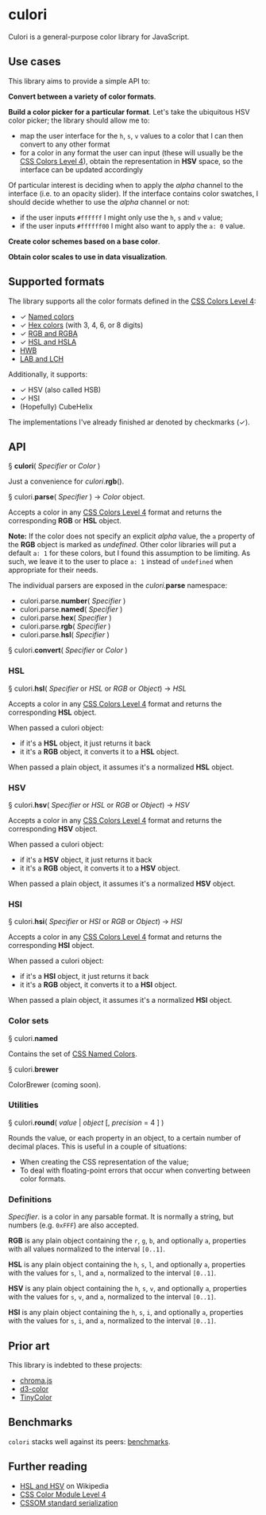 # culori

Culori is a general-purpose color library for JavaScript.

## Use cases

This library aims to provide a simple API to:

__Convert between a variety of color formats__.

__Build a color picker for a particular format__. Let's take the ubiquitous HSV color picker; the library should allow me to:

* map the user interface for the `h`, `s`, `v` values to a color that I can then convert to any other format
* for a color in any format the user can input (these will usually be the [CSS Colors Level 4][css4-colors]), obtain the representation in __HSV__ space, so the interface can be updated accordingly

Of particular interest is deciding when to apply the _alpha_ channel to the interface (i.e. to an opacity slider). If the interface contains color swatches, I should decide whether to use the _alpha_ channel or not:

* if the user inputs `#ffffff` I might only use the `h`, `s` and `v` value;
* if the user inputs `#ffffff00` I might also want to apply the `a: 0` value.

__Create color schemes based on a base color__.

__Obtain color scales to use in data visualization__.

## Supported formats

The library supports all the color formats defined in the [CSS Colors Level 4][css4-colors]:

* ✓ [Named colors][css4-named-colors]
* ✓ [Hex colors](https://drafts.csswg.org/css-color/#hex-notation) (with 3, 4, 6, or 8 digits)
* ✓ [RGB and RGBA](https://drafts.csswg.org/css-color/#rgb-functions)
* ✓ [HSL and HSLA](https://drafts.csswg.org/css-color/#the-hsl-notation)
* [HWB](https://drafts.csswg.org/css-color/#the-hwb-notation)
* [LAB and LCH](https://drafts.csswg.org/css-color/#lab-colors)

Additionally, it supports:

* ✓ HSV (also called HSB)
* ✓ HSI
* (Hopefully) CubeHelix

The implementations I've already finished ar denoted by checkmarks (✓).

## API

§ __culori__( _Specifier_ or _Color_ )

Just a convenience for _culori_.__rgb__().

§ culori.__parse__( _Specifier_ ) → _Color_ object.

Accepts a color in any [CSS Colors Level 4][css4-colors] format and returns the corresponding __RGB__ or __HSL__ object. 

__Note:__ If the color does not specify an explicit _alpha_ value, the `a` property of the __RGB__ object is marked as _undefined_. Other color libraries will put a default `a: 1` for these colors, but I found this assumption to be limiting. As such, we leave it to the user to place `a: 1` instead of `undefined` when appropriate for their needs.

The individual parsers are exposed in the _culori_.__parse__ namespace:

* culori.parse.__number__( _Specifier_ )
* culori.parse.__named__( _Specifier_ )
* culori.parse.__hex__( _Specifier_ )
* culori.parse.__rgb__( _Specifier_ )
* culori.parse.__hsl__( _Specifier_ )

§ culori.__convert__( _Specifier_ or _Color_ )

### HSL

§ culori.__hsl__( _Specifier_ or _HSL_ or _RGB_ or _Object_) → _HSL_

Accepts a color in any [CSS Colors Level 4][css4-colors] format and returns the corresponding __HSL__ object.

When passed a culori object:

* if it's a __HSL__ object, it just returns it back
* it it's a __RGB__ object, it converts it to a __HSL__ object.

When passed a plain object, it assumes it's a normalized __HSL__ object.

### HSV

§ culori.__hsv__( _Specifier_ or _HSL_ or _RGB_ or _Object_) → _HSV_

Accepts a color in any [CSS Colors Level 4][css4-colors] format and returns the corresponding __HSV__ object. 

When passed a culori object:

* if it's a __HSV__ object, it just returns it back
* it it's a __RGB__ object, it converts it to a __HSV__ object.

When passed a plain object, it assumes it's a normalized __HSV__ object.

### HSI

§ culori.__hsi__( _Specifier_ or _HSI_ or _RGB_ or _Object_) → _HSI_

Accepts a color in any [CSS Colors Level 4][css4-colors] format and returns the corresponding __HSI__ object. 

When passed a culori object:

* if it's a __HSI__ object, it just returns it back
* it it's a __RGB__ object, it converts it to a __HSI__ object.

When passed a plain object, it assumes it's a normalized __HSI__ object.

### Color sets

§ culori.__named__

Contains the set of [CSS Named Colors][css4-named-colors].

§ culori.__brewer__

ColorBrewer (coming soon).

### Utilities

§ culori.__round__( _value_ | _object_ [, _precision_ = 4 ] )

Rounds the value, or each property in an object, to a certain number of decimal places. This is useful in a couple of situations:

* When creating the CSS representation of the value;
* To deal with floating-point errors that occur when converting between color formats.

### Definitions

_Specifier_. is a color in any parsable format. It is normally a string, but numbers (e.g. `0xFFF`) are also accepted.

__RGB__ is any plain object containing the `r`, `g`, `b`, and optionally `a`, properties with all values normalized to the interval `[0..1]`.

__HSL__ is any plain object containing the `h`, `s`, `l`, and optionally `a`, properties with the values for `s`, `l`, and `a`, normalized to the interval `[0..1]`.

__HSV__ is any plain object containing the `h`, `s`, `v`, and optionally `a`, properties with the values for `s`, `v`, and `a`, normalized to the interval `[0..1]`.

__HSI__ is any plain object containing the `h`, `s`, `i`, and optionally `a`, properties with the values for `s`, `i`, and `a`, normalized to the interval `[0..1]`.

## Prior art

This library is indebted to these projects:

* [chroma.js](https://github.com/gka/chroma.js)
* [d3-color](https://github.com/d3/d3-color)
* [TinyColor](https://github.com/bgrins/TinyColor)

## Benchmarks

`colori` stacks well against its peers: [benchmarks](./test/benchmarks/README.md).

## Further reading

* [HSL and HSV](https://en.wikipedia.org/wiki/HSL_and_HSV) on Wikipedia
* [CSS Color Module Level 4](https://drafts.csswg.org/css-color/)
* [CSSOM standard serialization](https://drafts.csswg.org/cssom/#serialize-a-css-component-value)


[css4-colors]: https://drafts.csswg.org/css-color/
[css4-named-colors]: https://drafts.csswg.org/css-color/#named-colors